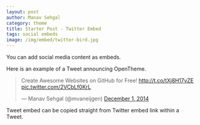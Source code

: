 ```yaml
---
layout: post
author: Manav Sehgal
category: theme
title: Starter Post - Twitter Embed
tags: social embeds
image: /img/embed/twitter-bird.jpg
---
```


You can add social media content as embeds. 

Here is an example of a Tweet announcing OpenTheme.

<blockquote class="twitter-tweet" lang="en"><p>Create Awesome Websites on GitHub for Free! <a href="http://t.co/tXj8H17vZE">http://t.co/tXj8H17vZE</a> <a href="http://t.co/2VCbLf0KrL">pic.twitter.com/2VCbLf0KrL</a></p>&mdash; Manav Sehgal (@mvaneijgen) <a href="https://twitter.com/mvaneijgen/status/539376525720977410">December 1, 2014</a></blockquote>
<script async src="//platform.twitter.com/widgets.js" charset="utf-8"></script>

Tweet embed can be copied straight from Twitter embed link within a Tweet.
